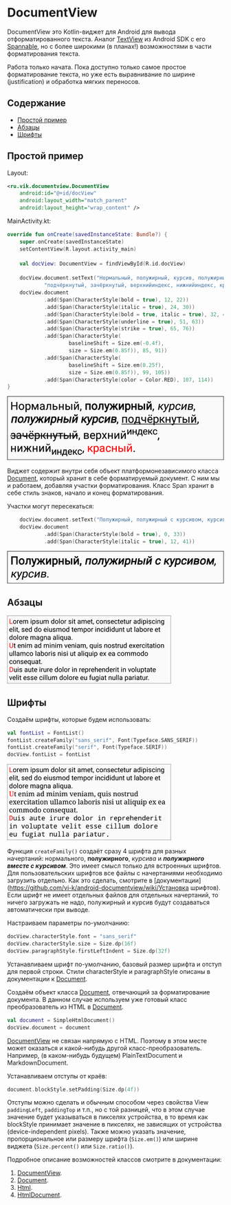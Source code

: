 # DocumentView

DocumentView это Kotlin-виджет для Android для вывода отформатированного текста. Аналог [TextView](https://developer.android.com/reference/android/widget/TextView) из Android SDK с его [Spannable](https://developer.android.com/reference/android/text/Spannable), но с более широкими (в планах!) возможностями в части форматирования текста.

Работа только начата. Пока доступно только самое простое форматирование текста, но уже есть выравнивание по ширине (justification) и обработка мягких переносов.

## Содержание
- [Простой пример](#Простой-пример)
- [Абзацы](#Абзацы)
- [Шрифты](#Шрифты)

## Простой пример

Layout:
```xml
<ru.vik.documentview.DocumentView
    android:id="@+id/docView"
    android:layout_width="match_parent"
    android:layout_height="wrap_content" />
```

MainActivity.kt:
```kotlin
override fun onCreate(savedInstanceState: Bundle?) {
    super.onCreate(savedInstanceState)
    setContentView(R.layout.activity_main)

    val docView: DocumentView = findViewById(R.id.docView)

    docView.document.setText("Нормальный, полужирный, курсив, полужирный курсив, " +
            "подчёркнутый, зачёркнутый, верхнийиндекс, нижнийиндекс, красный.")
    docView.document
            .add(Span(CharacterStyle(bold = true), 12, 22))
            .add(Span(CharacterStyle(italic = true), 24, 30))
            .add(Span(CharacterStyle(bold = true, italic = true), 32, 49))
            .add(Span(CharacterStyle(underline = true), 51, 63))
            .add(Span(CharacterStyle(strike = true), 65, 76))
            .add(Span(CharacterStyle(
                    baselineShift = Size.em(-0.4f),
                    size = Size.em(0.85f)), 85, 91))
            .add(Span(CharacterStyle(
                    baselineShift = Size.em(0.25f),
                    size = Size.em(0.85f)), 99, 105))
            .add(Span(CharacterStyle(color = Color.RED), 107, 114))
}
```

![screenshot_1.png](docs/screenshot_1.png)

Виджет содержит внутри себя объект платформонезависимого класса [Document], который хранит в себе форматируемый документ. С ним мы и работаем, добавляя участки форматирования. Класс Span хранит в себе стиль знаков, начало и конец форматирования.

Участки могут пересекаться:

```kotlin
    docView.document.setText("Полужирный, полужирный с курсивом, курсив.")
    docView.document
            .add(Span(CharacterStyle(bold = true), 0, 33))
            .add(Span(CharacterStyle(italic = true), 12, 41))
```

![screenshot_2.png](docs/screenshot_2.png)

## Абзацы

![screenshot_3.png](docs/screenshot_3.png)

## Шрифты

Создаём шрифты, которые будем использовать:
```kotlin
val fontList = FontList()
fontList.createFamily("sans_serif", Font(Typeface.SANS_SERIF))
fontList.createFamily("serif", Font(Typeface.SERIF))
docView.fontList = fontList


```

![screenshot_4.png](docs/screenshot_4.png)

Функция `createFamily()` создаёт сразу 4 шрифта для разных начертаний: нормального, **полужирного**, *курсива* и ***полужирного вместе с курсивом***. Это имеет смысл только для встроенных шрифтов. Для пользовательских шрифтов все файлы с начертаниями необходимо загрузить отдельно. Как это сделать, смотрите в [документации](https://github.com/vi-k/android-documentview/wiki/Установка шрифтов). Если шрифт не имеет отдельных файлов для отдельных начертаний, то ничего загружать не надо, полужирный и курсив будут создаваться автоматически при выводе.

Настраиваем параметры по-умолчанию:
```kotlin
docView.characterStyle.font = "sans_serif"
docView.characterStyle.size = Size.dp(16f)
docView.paragraphStyle.firstLeftIndent = Size.dp(32f)
```

Устанавливаем шрифт по-умолчанию, базовый размер шрифта и отступ для первой строки. Стили characterStyle и paragraphStyle описаны в документации к [Document].

Создаём объект класса [Document], отвечающий за форматирование документа. В данном случае используем уже готовый класс преобразователь из HTML в [Document].
```kotlin
val document = SimpleHtmlDocument()
docView.document = document
```

[DocumentView] не связан напрямую с HTML. Поэтому в этом месте может оказаться и какой-нибудь другой класс-преобразователь. Например, (в каком-нибудь будущем) PlainTextDocument и MarkdownDocument.

Устанавливаем отступы от краёв:
```kotlin
document.blockStyle.setPadding(Size.dp(4f))
```

Отступы можно сделать и обычным способом через свойства View `paddingLeft`, `paddingTop` и т.п., но с той разницей, что в этом случае значение будет указываться в пикселях устройства, в то время как blockStyle принимает значение в пикселях, не зависящих от устройства (device-independent pixels). Также можно указать значение, пропорциональное или размеру шрифта (`Size.em()`) или ширине виджета (`Size.percent()` или `Size.ratio()`).

Подробное описание возможностей классов смотрите в документации:
1) [DocumentView].
2) [Document].
3) [Html].
4) [HtmlDocument].

[DocumentView]:https://github.com/vi-k/android-documentview/wiki
[Document]:https://github.com/vi-k/kotlin-utils/wiki/document
[Html]:https://github.com/vi-k/kotlin-utils/wiki/html
[HtmlDocument]:https://github.com/vi-k/kotlin-utils/wiki/htmldocument
